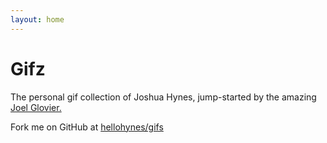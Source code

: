 ```yaml
---
layout: home
---
```


# Gifz

The personal gif collection of Joshua Hynes, jump-started by the amazing [Joel Glovier.](https://github.com/jglovier/gifs)

Fork me on GitHub at [hellohynes/gifs](https://github.com/hellohynes/gifs)
